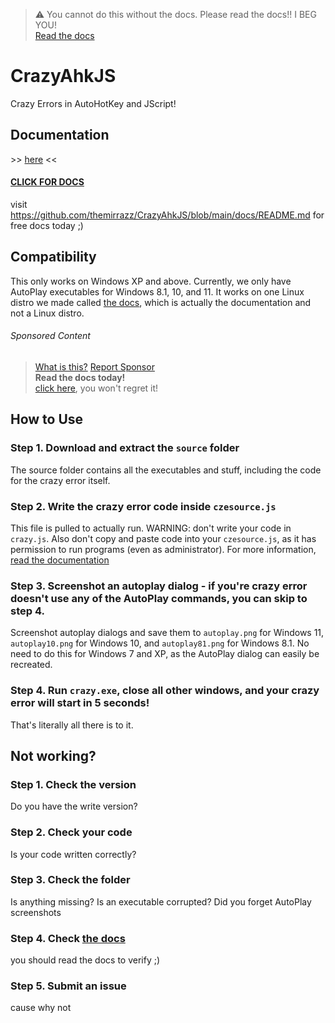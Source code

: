 > ⚠️ You cannot do this without the docs. Please read the docs!! I BEG YOU!<br>
> [Read the docs](/docs/README.md)
# CrazyAhkJS
Crazy Errors in AutoHotKey and JScript!

## Documentation
\>\> [here](/docs/README.md) <<
#### [CLICK FOR DOCS](/docs/README.md)
visit https://github.com/themirrazz/CrazyAhkJS/blob/main/docs/README.md for free docs today ;) 

## Compatibility
This only works on Windows XP and above. Currently, we only have AutoPlay executables for Windows 8.1, 10, and 11.
It works on one Linux distro we made called [the docs](/docs/README.md), which is actually the documentation and not a Linux distro.


###### Sponsored Content
> [What is this?](/docs/SPONSORS.md) [Report Sponsor](/docs/REPORT.md)<br>
> **Read the docs today!**<br>
> [click here](/docs/README.md), you won't regret it!<br>

## How to Use
### Step 1. Download and extract the `source` folder
The source folder contains all the executables and stuff, including the code for the crazy error itself.

### Step 2. Write the crazy error code inside `czesource.js`
This file is pulled to actually run. WARNING: don't write your code in `crazy.js`. Also don't copy and paste code into your `czesource.js`, as it has permission to run programs (even as administrator). For more information, [read the documentation](/docs/README.md)

### Step 3. Screenshot an autoplay dialog - if you're crazy error doesn't use any of the AutoPlay commands, you can skip to step 4.
Screenshot autoplay dialogs and save them to `autoplay.png` for Windows 11, `autoplay10.png` for Windows 10, and `autoplay81.png` for Windows 8.1. No need to do this for Windows 7 and XP, as the AutoPlay dialog can easily be recreated.

### Step 4. Run `crazy.exe`, close all other windows, and your crazy error will start in 5 seconds!
That's literally all there is to it.

## Not working?
### Step 1. Check the version
Do you have the write version?
### Step 2. Check your code
Is your code written correctly?
### Step 3. Check the folder
Is anything missing? Is an executable corrupted? Did you forget AutoPlay screenshots
### Step 4. Check [the docs](/docs/README.md)
you should read the docs to verify ;)
### Step 5. Submit an issue
cause why not
